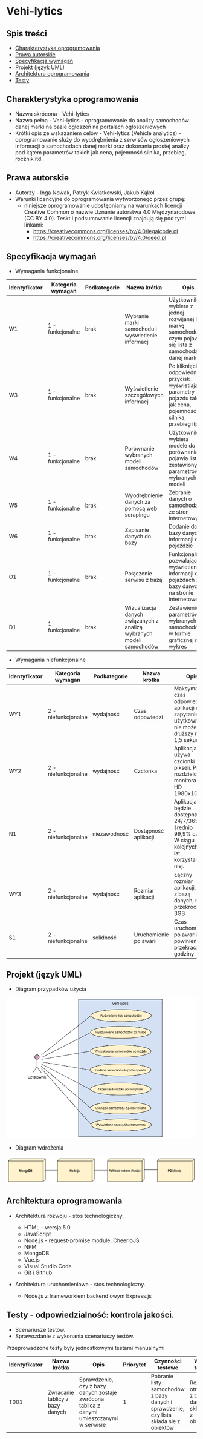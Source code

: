 # Vehi-lytics

## Spis treści
* [Charakterystyka oprogramowania](#charakterystyka-oprogramowania)
* [Prawa autorskie](#prawa-autorskie)
* [Specyfikacja wymagań](#specyfikacja-wymagań)
* [Projekt (język UML)](#projekt-język-UML)
* [Architektura oprogramowania](#architektura-oprogramowania)
* [Testy](#testy)

## Charakterystyka oprogramowania
- Nazwa skrócona - Vehi-lytics
- Nazwa pełna - Vehi-lytics - oprogramowanie do analizy samochodów danej marki na bazie ogłoszeń na portalach ogłoszeniowych
- Krótki opis ze wskazaniem celów - Vehi-lytics (Vehicle analytics) - oprogramowanie służy do wyodrębnienia z serwisów ogłoszeniowych informacji o samochodach danej marki oraz dokonania prostej analizy pod kątem parametrów takich jak cena, pojemność silnika, przebieg, rocznik itd.

## Prawa autorskie
- Autorzy - Inga Nowak, Patryk Kwiatkowski, Jakub Kąkol
- Warunki licencyjne do oprogramowania wytworzonego przez grupę: 
  - niniejsze oprogramowanie udostępniamy na warunkach licencji Creative Common o nazwie Uznanie autorstwa 4.0 Międzynarodowe (CC BY 4.0). Teskt i podsumowanie licencji znajdują się pod tymi linkami:
    - https://creativecommons.org/licenses/by/4.0/legalcode.pl
    - https://creativecommons.org/licenses/by/4.0/deed.pl

## Specyfikacja wymagań
- Wymagania funkcjonalne

Identyfikator | Kategoria wymagań | Podkategorie | Nazwa krótka | Opis | Priorytet | 
--- | --- | --- | --- |--- |--- |
W1 | 1 - funkcjonalne | brak | Wybranie marki samochodu i wyświetlenie informacji | Użytkownik wybiera z jednej rozwijanej listy markę samochodu, po czym pojawia się lista z samochodami danej marki | 1 - wymagana | 
W3 | 1 - funkcjonalne | brak | Wyświetlenie szczegółowych informacji | Po kliknięciu w odpowiedni przycisk wyświetlają się parametry pojazdu takie jak cena, pojemność silnika, przebieg itp. | 1 - wymagana | 
W4 | 1 - funkcjonalne | brak | Porównanie wybranych modeli samochodów | Użytkownik wybiera modele do porównania, pojawia lista zestawionych parametrów wybranych modeli | 1 - wymagana | 
W5 | 1 - funkcjonalne | brak | Wyodrębnienie danych za pomocą web scrapingu | Zebranie danych o samochodach ze stron internetowych | 1 - wymagana | 
W6 | 1 - funkcjonalne | brak | Zapisanie danych do bazy | Dodanie do bazy danych informacji o pojeździe | 1 - wymagana | 
O1 | 1 - funkcjonalne | brak | Połączenie serwisu z bazą | Funkcjonalność pozwalająca na wyświetlenie informacji o pojazdach z bazy danych na stronie internetowej | 2 - oczekiwana | 
D1 | 1 - funkcjonalne | brak | Wizualizacja danych związanych z analizą wybranych modeli samochodów | Zestawienie parametrów wybranych samochodów w formie graficznej np. wykres | 3 - dodatkowa | 

- Wymagania niefunkcjonalne

Identyfikator | Kategoria wymagań | Podkategorie | Nazwa krótka | Opis | Priorytet | 
--- | --- | --- | --- |--- |--- |
WY1 | 2 - niefunkcjonalne | wydajność | Czas odpowiedzi | Maksymalny czas odpowiedzi aplikacji na zapytanie użytkownika nie może być dłuższy niż 1,5 sekundy | 1 - wymagana | 
WY2 | 2 - niefunkcjonalne | wydajność | Czcionka | Aplikacja używa czcionki 11 pikseli. Przy rozdzielczości monitora full HD 1980x1020. | 1 - wymagana | 
N1 | 2 - niefunkcjonalne | niezawodność | Dostępność aplikacji | Aplikacja będzie dostępna 24/7/365 średnio 99,9% czasu. W ciągu kolejnych 5 lat korzystania z niej. | 1 - wymagana | 
WY3 | 2 - niefunkcjonalne | wydajność | Rozmiar aplikacji | Łączny rozmiar aplikacji, wraz z bazą danych, nie przekroczy 3GB | 1 - wymagana | 
S1 | 2 - niefunkcjonalne | solidność | Uruchomienie po awarii | Czas uruchomienia po awarii nie powinien przekraczać godziny | 1 - wymagana | 

## Projekt (język UML)
- Diagram przypadków użycia 
<img src="https://github.com/pwkwiatkowski/Vehi-lytics/blob/master/img/diagram-przypadkow-uzycia.png" />

- Diagram wdrożenia 
<img src="https://github.com/pwkwiatkowski/Vehi-lytics/blob/master/img/diagram-wdrozenia.png" />

## Architektura oprogramowania
- Architektura rozwoju - stos technologiczny.
  - HTML - wersja 5.0
  - JavaScript
  -	Node.js - request-promise module, CheerioJS
  -	NPM
  -	MongoDB
  -	Vue.js
  -	Visual Studio Code
  -	Git i Github

- Architektura uruchomieniowa  - stos technologiczny.
  - Node.js z frameworkiem backend'owym Express.js

## Testy - odpowiedzialność: kontrola jakości.
- Scenariusze testów.
- Sprawozdanie z wykonania scenariuszy testów.

Przeprowadzone testy były jednostkowymi testami manualnymi

Identyfikator | Nazwa krótka | Opis | Priorytet | Czynności testowe | Wyniki testów | Status 
--- | --- | --- | --- |--- |--- |--- |
T001 | Zwracanie tablicy z bazy danych | Sprawdzenie, czy z bazy danych zostaje zwrócona tablica z danymi umieszczanymi w serwisie | 1 | Pobranie listy samochodów z bazy danych i sprawdzenie, czy lista składa się z obiektów | Rezulatat otrzymany z bazy danych składa się z obiektów | zaliczony
